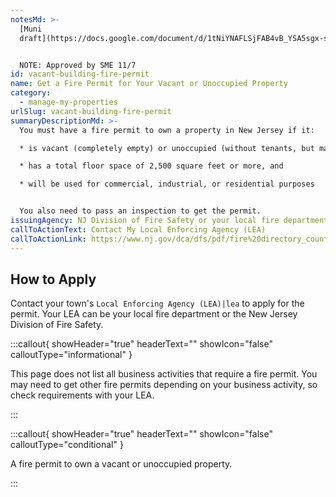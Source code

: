 ```yaml
---
notesMd: >-
  [Muni
  draft](https://docs.google.com/document/d/1tNiYNAFLSjFAB4vB_YSA5sgx-s2_ODPxJbGBmz6AeVQ/edit)


  NOTE: Approved by SME 11/7
id: vacant-building-fire-permit
name: Get a Fire Permit for Your Vacant or Unoccupied Property
category:
  - manage-my-properties
urlSlug: vacant-building-fire-permit
summaryDescriptionMd: >-
  You must have a fire permit to own a property in New Jersey if it:

  * is vacant (completely empty) or unoccupied (without tenants, but may have furniture or utilities on),

  * has a total floor space of 2,500 square feet or more, and

  * will be used for commercial, industrial, or residential purposes


  You also need to pass an inspection to get the permit.
issuingAgency: NJ Division of Fire Safety or your local fire department
callToActionText: Contact My Local Enforcing Agency (LEA)
callToActionLink: https://www.nj.gov/dca/dfs/pdf/fire%20directory_county%20summary/fire_code_enforcement_director.pdf
---
```


## How to Apply

Contact your town's `Local Enforcing Agency (LEA)|lea` to apply for the permit. Your LEA can be your local fire department or the New Jersey Division of Fire Safety.

:::callout{ showHeader="true" headerText="" showIcon="false" calloutType="informational" }

This page does not list all business activities that require a fire permit. You may need to get other fire permits depending on your business activity, so check requirements with your LEA.

:::

:::callout{ showHeader="true" headerText="" showIcon="false" calloutType="conditional" }

A fire permit to own a vacant or unoccupied property.

:::
